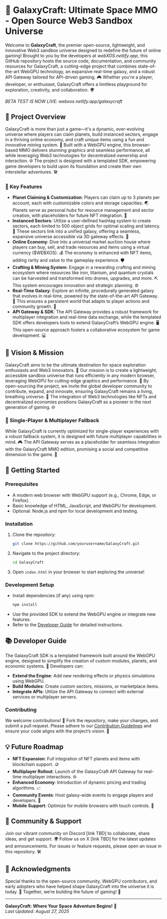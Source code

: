 # 🌌 GalaxyCraft: Ultimate Space MMO - Open Source Web3 Sandbox Universe

Welcome to **GalaxyCraft**, the premier open-source, lightweight, and innovative Web3 sandbox universe designed to redefine the future of online gaming! Brought to you by the developers at *webXOS.netlify.app*, this GitHub repository hosts the source code, documentation, and community resources for GalaxyCraft, a cutting-edge project that combines state-of-the-art WebGPU technology, an expansive real-time galaxy, and a robust API Gateway tailored for API-driven gaming. 🎮 Whether you're a player, developer, or enthusiast, GalaxyCraft offers a limitless playground for exploration, creativity, and collaboration. 🌍

*BETA TEST IS NOW LIVE: webxos.netlify.app/galaxycraft*

## 🌠 Project Overview

GalaxyCraft is more than just a game—it's a dynamic, ever-evolving universe where players can claim planets, build instanced sectors, engage in a thriving online economy, and craft unique items using a fun and innovative mining system. 💎 Built with a WebGPU engine, this browser-based MMO delivers stunning graphics and seamless performance, all while leveraging Web3 technologies for decentralized ownership and interaction. 🌐 The project is designed with a templated SDK, empowering game developers to build upon its foundation and create their own interstellar adventures. 🛠️

### 🚀  Key Features

- **Planet Claiming & Customization**: Players can claim up to 3 planets per account, each with customizable colors and storage capacities. 🌏 Planets serve as personal hubs for resource management and sector creation, with placeholders for future NFT integration. 🎨
- **Instanced Sectors**: Utilize a user-defined hashtag system to create sectors, each limited to 500 object grids for optimal scaling and latency. 🔗 These sectors link into a unified galaxy, offering a seamless, expansive universe accessible via 3D gateway effects. 🌉
- **Online Economy**: Dive into a universal market auction house where players can buy, sell, and trade resources and items using a virtual currency ($WEBXOS). 💰 The economy is enhanced with NFT items, adding rarity and value to the gameplay experience. 🛡️
- **Crafting & Mining System**: Engage in a rewarding crafting and mining ecosystem where resources like iron, titanium, and quantum crystals can be harvested and transformed into drones, upgrades, and more. ⛏️ This system encourages innovation and strategic planning. ⚙️
- **Real-Time Galaxy**: Explore an infinite, procedurally generated galaxy that evolves in real-time, powered by the state-of-the-art API Gateway. 🌠 This ensures a persistent world that adapts to player actions and community growth. 🌟
- **API Gateway & SDK**: The API Gateway provides a robust framework for multiplayer integration and real-time data exchange, while the templated SDK offers developers tools to extend GalaxyCraft’s WebGPU engine. 🖥️ This open-source approach fosters a collaborative ecosystem for game development. 💻

## 🚀  Vision & Mission

GalaxyCraft aims to be the ultimate destination for space exploration enthusiasts and Web3 innovators. 🌌 Our mission is to create a lightweight, accessible sandbox universe that runs efficiently in any modern browser, leveraging WebGPU for cutting-edge graphics and performance. 🎥 By open-sourcing the project, we invite the global developer community to contribute, expand, and innovate, ensuring GalaxyCraft remains a living, breathing universe. 🤝 The integration of Web3 technologies like NFTs and decentralized economies positions GalaxyCraft as a pioneer in the next generation of gaming. 🌐

### 🚀  Single-Player & Multiplayer Fallback

While GalaxyCraft is currently optimized for single-player experiences with a robust fallback system, it is designed with future multiplayer capabilities in mind. 🎮 The API Gateway serves as a placeholder for seamless integration with the GalaxyCraft MMO edition, promising a social and competitive dimension to the game. 👥

## 🚀 Getting Started

### Prerequisites
- A modern web browser with WebGPU support (e.g., Chrome, Edge, or Firefox).
- Basic knowledge of HTML, JavaScript, and WebGPU for development.
- Optional: Node.js and npm for local development and testing.

### Installation
1. Clone the repository:
   ```bash
   git clone https://github.com/yourusername/GalaxyCraft.git
   ```
2. Navigate to the project directory:
   ```bash
   cd GalaxyCraft
   ```
3. Open `index.html` in your browser to start exploring the universe!

### Development Setup
- Install dependencies (if any) using npm:
  ```bash
  npm install
  ```
- Use the provided SDK to extend the WebGPU engine or integrate new features.
- Refer to the [Developer Guide](#developer-guide) for detailed instructions.

## 📚 Developer Guide

The GalaxyCraft SDK is a templated framework built around the WebGPU engine, designed to simplify the creation of custom modules, planets, and economic systems. 🌠 Developers can:

- **Extend the Engine**: Add new rendering effects or physics simulations using WebGPU.
- **Build Modules**: Create custom sectors, missions, or marketplace items.
- **Integrate APIs**: Utilize the API Gateway to connect with external services or multiplayer servers.

### Contributing
We welcome contributions! 🎉 Fork the repository, make your changes, and submit a pull request. Please adhere to our [Contribution Guidelines](CONTRIBUTING.md) and ensure your code aligns with the project’s vision. 🌟

## 💡 Future Roadmap

- **NFT Expansion**: Full integration of NFT planets and items with blockchain support. 🪙
- **Multiplayer Rollout**: Launch of the GalaxyCraft API Gateway for real-time multiplayer interactions. 🌐
- **Enhanced Economy**: Introduction of dynamic pricing and trading algorithms. 📈
- **Community Events**: Host galaxy-wide events to engage players and developers. 🎊
- **Mobile Support**: Optimize for mobile browsers with touch controls. 📱

## 🌟 Community & Support

Join our vibrant community on Discord [link TBD] to collaborate, share ideas, and get support. 🌍 Follow us on X [link TBD] for the latest updates and announcements. For issues or feature requests, please open an issue in this repository. 🛠️

## 🙌 Acknowledgments

Special thanks to the open-source community, WebGPU contributors, and early adopters who have helped shape GalaxyCraft into the universe it is today. 🌌 Together, we’re building the future of gaming! 🚀

---

**GalaxyCraft: Where Your Space Adventure Begins!** 🚀   
*Last Updated: August 27, 2025*
